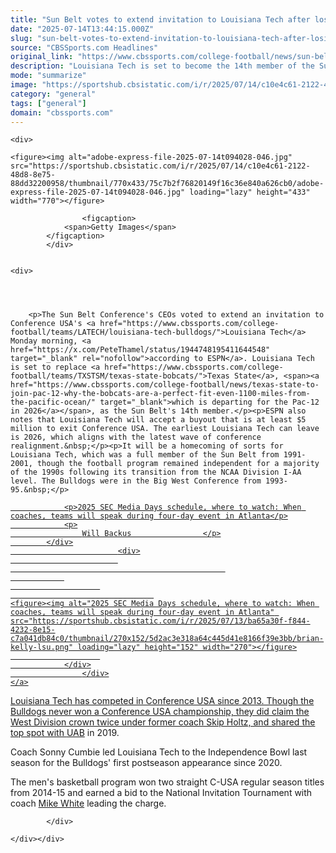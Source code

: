 ```yaml
---
title: "Sun Belt votes to extend invitation to Louisiana Tech after losing Texas State to Pac-12, per report"
date: "2025-07-14T13:44:15.000Z"
slug: "sun-belt-votes-to-extend-invitation-to-louisiana-tech-after-losing-texas-state-to-pac-12-per-report"
source: "CBSSports.com Headlines"
original_link: "https://www.cbssports.com/college-football/news/sun-belt-votes-to-extend-invitation-to-louisiana-tech-after-losing-texas-state-to-pac-12-per-report/"
description: "Louisiana Tech is set to become the 14th member of the Sun Belt"
mode: "summarize"
image: "https://sportshub.cbsistatic.com/i/r/2025/07/14/c10e4c61-2122-48d8-8e75-88dd32200958/thumbnail/1200x675/f7ef1780a9707a2857670c739c0b4cb6/adobe-express-file-2025-07-14t094028-046.jpg"
category: "general"
tags: ["general"]
domain: "cbssports.com"
---
```

<div id="readability-page-1" class="page"><div id="Article-body">
        
    
        
                
    <div>
                            
    <figure><img alt="adobe-express-file-2025-07-14t094028-046.jpg" src="https://sportshub.cbsistatic.com/i/r/2025/07/14/c10e4c61-2122-48d8-8e75-88dd32200958/thumbnail/770x433/75c7b2f76820149f16c36e840a626cb0/adobe-express-file-2025-07-14t094028-046.jpg" loading="lazy" height="433" width="770"></figure>
        
                    <figcaption>
                <span>Getty Images</span>
            </figcaption>
            </div>

    
    <div>
        
        
                            
                
        <p>The Sun Belt Conference's CEOs voted to extend an invitation to Conference USA's <a href="https://www.cbssports.com/college-football/teams/LATECH/louisiana-tech-bulldogs/">Louisiana Tech</a> Monday morning, <a href="https://x.com/PeteThamel/status/1944748195411644548" target="_blank" rel="nofollow">according to ESPN</a>. Louisiana Tech is set to replace <a href="https://www.cbssports.com/college-football/teams/TXSTSM/texas-state-bobcats/">Texas State</a>, <span><a href="https://www.cbssports.com/college-football/news/texas-state-to-join-pac-12-why-the-bobcats-are-a-perfect-fit-even-1100-miles-from-the-pacific-ocean/" target="_blank">which is departing for the Pac-12 in 2026</a></span>, as the Sun Belt's 14th member.</p><p>ESPN also notes that Louisiana Tech will accept a buyout that is at least $5 million to exit Conference USA. The earliest Louisiana Tech can leave is 2026, which aligns with the latest wave of conference realignment.&nbsp;</p><p>It will be a homecoming of sorts for Louisiana Tech, which was a full member of the Sun Belt from 1991-2001, though the football program remained independent for a majority of the 1990s following its transition from the NCAA Division I-AA level. The Bulldogs were in the Big West Conference from 1993-95.&nbsp;</p>
        

<a href="https://www.cbssports.com/college-football/news/2025-sec-media-days-schedule-where-to-watch-when-coaches-teams-will-speak-during-four-day-event-in-atlanta/" target="_blank">
        <div>
            <div>
                
                <p>2025 SEC Media Days schedule, where to watch: When coaches, teams will speak during four-day event in Atlanta</p>
                <p>
                    Will Backus                </p>
            </div>
                            <div>
                            
                                                    
                
                        
                                    
    <figure><img alt="2025 SEC Media Days schedule, where to watch: When coaches, teams will speak during four-day event in Atlanta" src="https://sportshub.cbsistatic.com/i/r/2025/07/13/ba65a30f-f844-4232-8e15-c7a041db84c0/thumbnail/270x152/5d2ac3e318a64c445d41e8166f39e3bb/brian-kelly-lsu.png" loading="lazy" height="152" width="270"></figure>
                        
                </div>
                    </div>
    </a>
<p>Louisiana Tech has competed in Conference USA since 2013. Though the Bulldogs never won a Conference USA championship, they did claim the West Division crown twice under former coach Skip Holtz, and shared the top spot with <a href="https://www.cbssports.com/college-football/teams/UAB/uab-blazers/">UAB</a> in 2019.&nbsp;</p><p>Coach Sonny Cumbie led Louisiana Tech to the Independence Bowl last season for the Bulldogs' first postseason appearance since 2020.&nbsp;</p>
        

<p>The men's basketball program won two straight C-USA regular season titles from 2014-15 and earned a bid to the National Invitation Tournament with coach <a href="https://www.cbssports.com/college-football/players/2183722/mike-white/">Mike White</a> leading the charge.&nbsp;</p>


        
            </div>

    </div></div>
